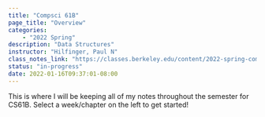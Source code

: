 ```yaml
---
title: "Compsci 61B"
page_title: "Overview"
categories:
    - "2022 Spring"
description: "Data Structures"
instructor: "Hilfinger, Paul N"
class_notes_link: "https://classes.berkeley.edu/content/2022-spring-compsci-61b-001-lec-001"
status: "in-progress"
date: 2022-01-16T09:37:01-08:00
---
```


This is where I will be keeping all of my notes throughout the semester for CS61B. Select a week/chapter on the left to get started!
